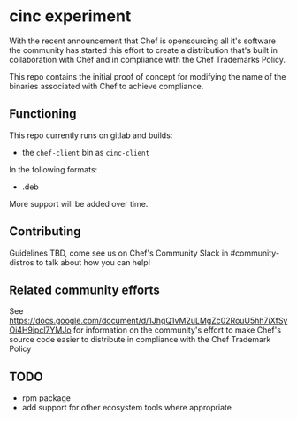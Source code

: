 # cinc experiment

With the recent announcement that Chef is opensourcing all it's software the community has started this effort to create a distribution that's built in collaboration with Chef and in compliance with the Chef Trademarks Policy.

This repo contains the initial proof of concept for modifying the name of the binaries associated with Chef to achieve compliance.

## Functioning

This repo currently runs on gitlab and builds:

- the `chef-client` bin as `cinc-client`

In the following formats:

- .deb

More support will be added over time.

## Contributing

Guidelines TBD, come see us on Chef's Community Slack in #community-distros to talk about how you can help!

## Related community efforts

See https://docs.google.com/document/d/1JhgQ1vM2uLMgZc02RouU5hh7iXfSyOi4H9ipcl7YMJo for information on the community's effort to make Chef's source code easier to distribute in compliance with the Chef Trademark Policy

## TODO

- rpm package
- add support for other ecosystem tools where appropriate
